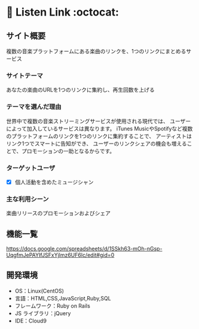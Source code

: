 # :musical_note: Listen Link :octocat:

## サイト概要

複数の音楽プラットフォームにある楽曲のリンクを、1つのリンクにまとめるサービス

### サイトテーマ

あなたの楽曲のURLを1つのリンクに集約し、再生回数を上げる

### テーマを選んだ理由

世界中で複数の音楽ストリーミングサービスが使用される現代では、
ユーザーによって加入しているサービスは異なります。
iTunes MusicやSpotifyなど複数のプラットフォームのリンクを1つのリンクに集約することで、
アーティストはリンク1つでスマートに告知ができ、
ユーザーのリンクシェアの機会も増えることで、プロモーションの一助となるからです。

### ターゲットユーザ

- [x] 個人活動を含めたミュージシャン

### 主な利用シーン

楽曲リリースのプロモーションおよびシェア

## 機能一覧

https://docs.google.com/spreadsheets/d/1SSkh63-mOh-nGsp-UqgfmJePAYIfJSFxYjlmz6UF6lc/edit#gid=0

## 開発環境

- OS：Linux(CentOS)
- 言語：HTML,CSS,JavaScript,Ruby,SQL
- フレームワーク：Ruby on Rails
- JS ライブラリ：jQuery
- IDE：Cloud9

